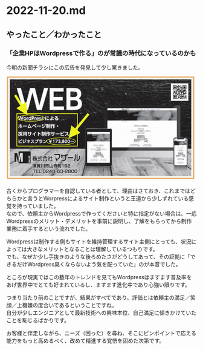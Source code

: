 # 2022-11-20.md

## やったこと／わかったこと

### 「企業HPはWordpressで作る」のが常識の時代になっているのかも

今朝の新聞チラシにこの広告を発見して少し驚きました。  

![チラシ画像](https://github.com/yuasys/chatty-journal/blob/main/images/%E3%82%B9%E3%82%AF%E3%83%AA%E3%83%BC%E3%83%B3%E3%82%B7%E3%83%A7%E3%83%83%E3%83%88%202022-11-20%2010.35.45.png?raw=true)

古くからプログラマーを自認している者として、理由はさておき、これまではどちらかと言うとWorpressによるサイト制作というと王道から少しずれている感覚を持っていました。  
なので、依頼主からWordpressで作ってくださいと特に指定がない場合は、一応Wordpressのメリット・デメリットを事前に説明し、了解をもらってから制作業務に着手するという流れでした。  

Wordpressは制作する側もサイトを維持管理するサイト主側にとっても、状況によっては大きなメリットとなることは理解しているつもりです。  
でも、なぜか少し手抜きのような後ろめたさがどうしてあって、その証拠に「できるだけWordpress臭くならないよう気を配っていた」のが本音でした。  

ところが現実ではこの数年のトレンドを見てもWordpressはますます普及率をあげ世界中でとても好まれているし、ますます進化中であり心強い限りです。  

つまり当たり前のことですが、結果がすべてであり、評価とは依頼主の満足／笑顔／上機嫌の度合いであるということですね。  
自分が少しエンジニアとして最新技術への興味本位、自己満足に傾きかけていたことを恥じるばかりです。  

お客様と伴走しながら、ニーズ（困った）を尋ね、そこにピンポイントで応える能力をもっと高めるべく、改めて精進する覚悟を固めた次第です。
